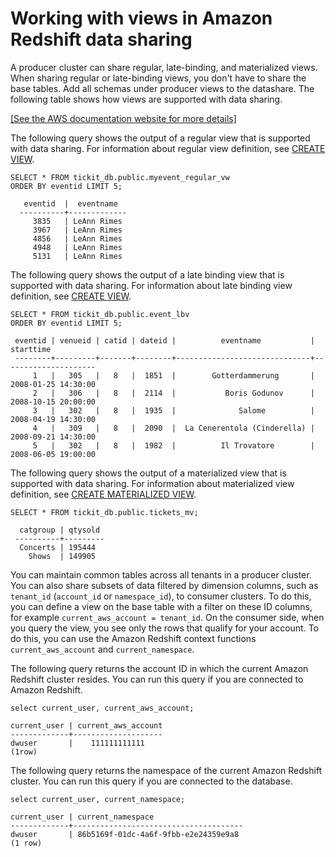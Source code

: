 # Working with views in Amazon Redshift data sharing<a name="datashare-views"></a>

A producer cluster can share regular, late\-binding, and materialized views\. When sharing regular or late\-binding views, you don't have to share the base tables\. Add all schemas under producer views to the datashare\. The following table shows how views are supported with data sharing\.

[\[See the AWS documentation website for more details\]](http://docs.aws.amazon.com/redshift/latest/dg/datashare-views.html)

The following query shows the output of a regular view that is supported with data sharing\. For information about regular view definition, see [CREATE VIEW](r_CREATE_VIEW.md)\.

```
SELECT * FROM tickit_db.public.myevent_regular_vw 
ORDER BY eventid LIMIT 5;

   eventid  |  eventname
  ----------+-------------
     3835   | LeAnn Rimes
     3967   | LeAnn Rimes
     4856   | LeAnn Rimes
     4948   | LeAnn Rimes     
     5131   | LeAnn Rimes
```

The following query shows the output of a late binding view that is supported with data sharing\. For information about late binding view definition, see [CREATE VIEW](r_CREATE_VIEW.md)\.

```
SELECT * FROM tickit_db.public.event_lbv 
ORDER BY eventid LIMIT 5;
         
 eventid | venueid | catid | dateid |          eventname           |      starttime
 --------+---------+-------+--------+------------------------------+---------------------
     1   |   305   |   8   |  1851  |        Gotterdammerung       | 2008-01-25 14:30:00
     2   |   306   |   8   |  2114  |           Boris Godunov      | 2008-10-15 20:00:00
     3   |   302   |   8   |  1935  |              Salome          | 2008-04-19 14:30:00
     4   |   309   |   8   |  2090  |  La Cenerentola (Cinderella) | 2008-09-21 14:30:00
     5   |   302   |   8   |  1982  |          Il Trovatore        | 2008-06-05 19:00:00
```

The following query shows the output of a materialized view that is supported with data sharing\. For information about materialized view definition, see [CREATE MATERIALIZED VIEW](materialized-view-create-sql-command.md)\.

```
SELECT * FROM tickit_db.public.tickets_mv;

  catgroup | qtysold
 ----------+---------
  Concerts | 195444
    Shows  | 149905
```

You can maintain common tables across all tenants in a producer cluster\. You can also share subsets of data filtered by dimension columns, such as `tenant_id` \(`account_id` or `namespace_id`\), to consumer clusters\. To do this, you can define a view on the base table with a filter on these ID columns, for example `current_aws_account = tenant_id`\. On the consumer side, when you query the view, you see only the rows that qualify for your account\. To do this, you can use the Amazon Redshift context functions `current_aws_account` and `current_namespace`\.

The following query returns the account ID in which the current Amazon Redshift cluster resides\. You can run this query if you are connected to Amazon Redshift\.

```
select current_user, current_aws_account;

current_user | current_aws_account
-------------+--------------------
dwuser       |    111111111111
(1row)
```

The following query returns the namespace of the current Amazon Redshift cluster\. You can run this query if you are connected to the database\.

```
select current_user, current_namespace; 

current_user | current_namespace
-------------+--------------------------------------
dwuser       | 86b5169f-01dc-4a6f-9fbb-e2e24359e9a8
(1 row)
```
